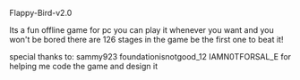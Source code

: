 Flappy-Bird-v2.0

Its a fun offline game for pc you can play it whenever you want and you won't be bored there are
126 stages in the game be the first one to beat it!


special thanks to:
sammy923
foundationisnotgood_12
IAMN0TFORSAL_E
for helping me code the game and design it
